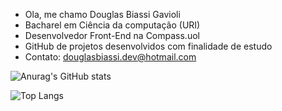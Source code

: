 - Ola, me chamo Douglas Biassi Gavioli
- Bacharel em Ciência da computação (URI)
- Desenvolvedor Front-End na Compass.uol
- GitHub de projetos desenvolvidos com finalidade de estudo
- Contato: douglasbiassi.dev@hotmail.com

![Anurag's GitHub stats](https://github-readme-stats.vercel.app/api?username=DouglasBGavioli&show_icons=true&theme=radical)

![Top Langs](https://github-readme-stats.vercel.app/api/top-langs/?username=DouglasBGavioli&layout=compact)
